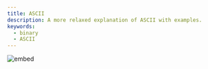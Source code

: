 ```yaml
---
title: ASCII
description: A more relaxed explanation of ASCII with examples.
keywords:
  - binary
  - ASCII
---
```


![embed](https://www.youtube.com/watch?v=UPlR4eMMCmI)
